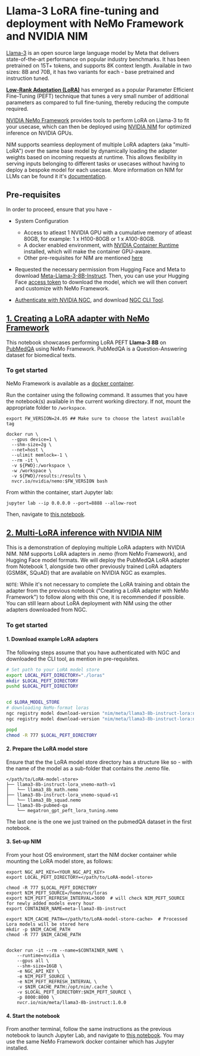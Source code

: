 # Llama-3 LoRA fine-tuning and deployment with NeMo Framework and NVIDIA NIM

[Llama-3](https://blogs.nvidia.com/blog/meta-llama3-inference-acceleration/) is an open source large language model by Meta that delivers state-of-the-art performance on popular industry benchmarks. It has been pretrained on 15T+ tokens, and supports 8K context length. Available in two sizes: 8B and 70B, it has two variants for each - base pretrained and instruction tuned.  

[**Low-Rank Adaptation (LoRA)**](https://arxiv.org/pdf/2106.09685) has emerged as a popular Parameter Efficient Fine-Tuning (PEFT) technique that tunes a very small number of additional parameters as compared to full fine-tuning, thereby reducing the compute required. 

[NVIDIA NeMo Framework](https://docs.nvidia.com/nemo-framework/user-guide/latest/overview.html) provides tools to perform LoRA on Llama-3 to fit your usecase, which can then be deployed using [NVIDIA NIM](https://www.nvidia.com/en-us/ai/) for optimized inference on NVIDIA GPUs. 

NIM supports seamless deployment of multiple LoRA adapters (aka "multi-LoRA") over the same base model by dynamically loading the adapter weights based on incoming requests at runtime. This allows flexibility in serving inputs belonging to different tasks or usecases without having to deploy a bespoke model for each usecase. More information on NIM for LLMs can be found it it's [documentation](https://docs.nvidia.com/nim/large-language-models/latest/introduction.html).


## Pre-requisites

In order to proceed, ensure that you have -
* System Configuration
    *  Access to atleast 1 NVIDIA GPU with a cumulative memory of atleast 80GB, for example: 1 x H100-80GB or 1 x A100-80GB.
    * A docker enabled environment, with [NVIDIA Container Runtime](https://developer.nvidia.com/container-runtime) installed, which will make the container GPU-aware.
    * Other pre-requisites for NIM are mentioned [here](https://docs.nvidia.com/nim/large-language-models/latest/getting-started.html#prerequisites)
    
* Requested the necessary permission from Hugging Face and Meta to download [Meta-Llama-3-8B-Instruct](https://huggingface.co/meta-llama/Meta-Llama-3-8B-Instruct). Then, you can use your Hugging Face [access token](https://huggingface.co/docs/hub/en/security-tokens) to download the model, which we will then convert and customize with NeMo Framework.

* [Authenticate with NVIDIA NGC](https://docs.nvidia.com/nim/large-language-models/latest/getting-started.html#ngc-authentication), and download [NGC CLI Tool](https://docs.nvidia.com/nim/large-language-models/latest/getting-started.html#ngc-cli-tool).




## [1. Creating a LoRA adapter with NeMo Framework](./llama3-lora-nemofw.ipynb)

This notebook showcases performing LoRA PEFT **Llama-3 8B** on [PubMedQA](https://pubmedqa.github.io/) using NeMo Framework. PubMedQA is a Question-Answering dataset for biomedical texts.


### To get started

NeMo Framework is available as a [docker container](https://catalog.ngc.nvidia.com/orgs/nvidia/containers/nemo). 

Run the container using the following command. It assumes that you have the notebook(s) available in the current working directory. If not, mount the appropriate folder to `/workspace`.

```
export FW_VERSION=24.05 ## Make sure to choose the latest available tag

docker run \
  --gpus device=1 \
  --shm-size=2g \
  --net=host \
  --ulimit memlock=-1 \
  --rm -it \
  -v ${PWD}:/workspace \
  -w /workspace \
  -v ${PWD}/results:/results \
  nvcr.io/nvidia/nemo:$FW_VERSION bash
```

From within the container, start Jupyter lab:

```
jupyter lab --ip 0.0.0.0 --port=8888 --allow-root
```
Then, navigate to [this notebook](./llama3-lora-nemofw.ipynb).


## [2. Multi-LoRA inference with NVIDIA NIM](./llama3-lora-deploy-nim.ipynb)
This is a demonstration of deploying multiple LoRA adapters with NVIDIA NIM. NIM supports LoRA adapters in .nemo (from NeMo Framework), and Hugging Face model formats. We will deploy the PubMedQA LoRA adapter from Notebook 1, alongside two other previously trained LoRA adapters (GSM8K, SQuAD) that are available on NVIDIA NGC as examples.

`NOTE`: While it's not necessary to complete the LoRA training and obtain the adapter from the previous notebook ("Creating a LoRA adapter with NeMo Framework") to follow along with this one, it is recommended if possible. You can still learn about LoRA deployment with NIM using the other adapters downloaded from NGC.

### To get started

#### 1. Download example LoRA adapters

The following steps assume that you have authenticated with NGC and downloaded the CLI tool, as mention in pre-requisites.

```bash
# Set path to your LoRA model store
export LOCAL_PEFT_DIRECTORY="./loras"
mkdir $LOCAL_PEFT_DIRECTORY
pushd $LOCAL_PEFT_DIRECTORY


cd $LORA_MODEL_STORE
# downloading NeMo-format loras
ngc registry model download-version "nim/meta/llama3-8b-instruct-lora:nemo-math-v1"
ngc registry model download-version "nim/meta/llama3-8b-instruct-lora:nemo-squad-v1"

popd
chmod -R 777 $LOCAL_PEFT_DIRECTORY
```

#### 2. Prepare the LoRA model store
Ensure that the the LoRA model store directory has a structure like so - with the name of the model as a sub-folder that contains the .nemo file.

```
</path/to/LoRA-model-store>
├── llama3-8b-instruct-lora_vnemo-math-v1
│   └── llama3_8b_math.nemo
├── llama3-8b-instruct-lora_vnemo-squad-v1
│   └── llama3_8b_squad.nemo
└── llama3-8b-pubmed-qa
    └── megatron_gpt_peft_lora_tuning.nemo
```

The last one is the one we just trained on the pubmedQA dataset in the first notebook.


#### 3. Set-up NIM
From your host OS environment, start the NIM docker container while mounting the LoRA model store, as follows:

```
export NGC_API_KEY=<YOUR_NGC_API_KEY>
export LOCAL_PEFT_DIRECTORY=</path/to/LoRA-model-store>

chmod -R 777 $LOCAL_PEFT_DIRECTORY
export NIM_PEFT_SOURCE=/home/nvs/loras
export NIM_PEFT_REFRESH_INTERVAL=3600  # will check NIM_PEFT_SOURCE for newly added models every hour
export CONTAINER_NAME=meta-llama3-8b-instruct

export NIM_CACHE_PATH=</path/to/LoRA-model-store-cache>  # Processed Lora models will be stored here
mkdir -p $NIM_CACHE_PATH
chmod -R 777 $NIM_CACHE_PATH


docker run -it --rm --name=$CONTAINER_NAME \
    --runtime=nvidia \
    --gpus all \
    --shm-size=16GB \
    -e NGC_API_KEY \
    -e NIM_PEFT_SOURCE \
    -e NIM_PEFT_REFRESH_INTERVAL \
    -v $NIM_CACHE_PATH:/opt/nim/.cache \
    -v $LOCAL_PEFT_DIRECTORY:$NIM_PEFT_SOURCE \
    -p 8000:8000 \
    nvcr.io/nim/meta/llama3-8b-instruct:1.0.0
```

#### 4. Start the notebook
From another terminal, follow the same instructions as the previous notebook to launch Jupyter Lab, and navigate to [this notebook](./llama3-lora-deploy-nim.ipynb). You may use the same NeMo Framework docker container which has Jupyter installed.
